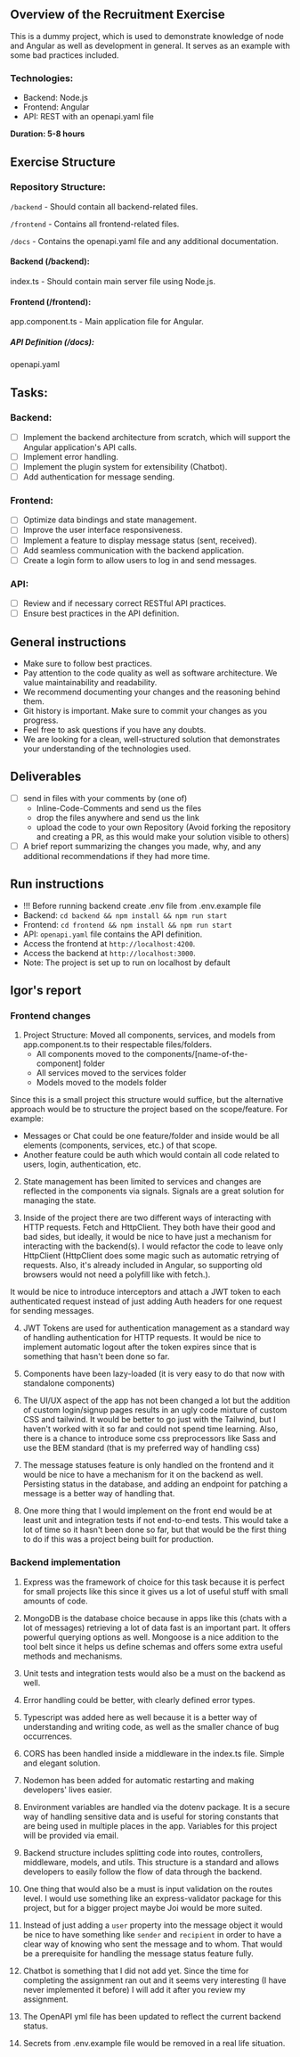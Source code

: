 ## Overview of the Recruitment Exercise

This is a dummy project, which is used to demonstrate knowledge of node and Angular as well as development in general. It serves as an example with some bad practices included.

### Technologies:

- Backend: Node.js
- Frontend: Angular
- API: REST with an openapi.yaml file

**Duration: 5-8 hours**

## Exercise Structure

### Repository Structure:

`/backend` - Should contain all backend-related files.

`/frontend` - Contains all frontend-related files.

`/docs` - Contains the openapi.yaml file and any additional documentation.

#### Backend (/backend):

index.ts - Should contain main server file using Node.js.

#### Frontend (/frontend):

app.component.ts - Main application file for Angular.

##### API Definition (/docs):

openapi.yaml

## Tasks:

### Backend:
- [ ] Implement the backend architecture from scratch, which will support the Angular application's API calls.
- [ ] Implement error handling.
- [ ] Implement the plugin system for extensibility (Chatbot).
- [ ] Add authentication for message sending.
### Frontend:
- [ ] Optimize data bindings and state management.
- [ ] Improve the user interface responsiveness.
- [ ] Implement a feature to display message status (sent, received).
- [ ] Add seamless communication with the backend application.
- [ ] Create a login form to allow users to log in and send messages.
### API:
- [ ] Review and if necessary correct RESTful API practices.
- [ ] Ensure best practices in the API definition.

## General instructions

- Make sure to follow best practices.
- Pay attention to the code quality as well as software architecture. We value maintainability and readability.
- We recommend documenting your changes and the reasoning behind them.
- Git history is important. Make sure to commit your changes as you progress.
- Feel free to ask questions if you have any doubts.
- We are looking for a clean, well-structured solution that demonstrates your understanding of the technologies used.

## Deliverables

- [ ] send in files with your comments by (one of)
    - Inline-Code-Comments and send us the files
    - drop the files anywhere and send us the link
    - upload the code to your own Repository (Avoid forking the repository and creating a PR, as this would make your solution visible to others)
- [ ] A brief report summarizing the changes you made, why, and any additional recommendations if they had more time.

## Run instructions

- !!! Before running backend create .env file from .env.example file
- Backend: `cd backend && npm install && npm run start`
- Frontend: `cd frontend && npm install && npm run start`
- API: `openapi.yaml` file contains the API definition.
- Access the frontend at `http://localhost:4200`.
- Access the backend at `http://localhost:3000`.
- Note: The project is set up to run on localhost by default


## Igor's report

### Frontend changes
1. Project Structure: Moved all components, services, and models from app.component.ts to their respectable files/folders. 
    - All components moved to the components/[name-of-the-component] folder
    - All services moved to the services folder
    - Models moved to the models folder

Since this is a small project this structure would suffice, but the alternative approach would be to structure the project based on the scope/feature. For example:

- Messages or Chat could be one feature/folder and inside would be all elements (components, services, etc.) of that scope. 
- Another feature could be auth which would contain all code related to users, login, authentication, etc.

2. State management has been limited to services and changes are reflected in the components via signals. Signals are a great solution for managing the state. 

3. Inside of the project there are two different ways of interacting with HTTP requests. Fetch and HttpClient. They both have their good and bad sides, but ideally, it would be nice to have just a mechanism for interacting with the backend(s). I would refactor the code to leave only HttpClient (HttpClient does some magic such as automatic retrying of requests. Also,
it's already included in Angular, so supporting old browsers would not need a polyfill like with fetch.).

It would be nice to introduce interceptors and attach a JWT token to each authenticated request instead of just adding Auth headers for one request for sending messages.

4. JWT Tokens are used for authentication management as a standard way of handling authentication for HTTP requests. It would be nice to implement automatic logout after the token expires since that is something that hasn't been done so far. 

5. Components have been lazy-loaded (it is very easy to do that now with standalone components)

6. The UI/UX aspect of the app has not been changed a lot but the addition of custom login/signup pages results in an ugly code mixture of custom CSS and tailwind. It would be better to go just with the Tailwind, but I haven't worked with it so far and could not spend time learning. Also, there is a chance to introduce some css preprocessors like Sass and use the BEM standard (that is my preferred way of handling css)

7. The message statuses feature is only handled on the frontend and it would be nice to have a mechanism for it on the backend as well. Persisting status in the database, and adding an endpoint for patching a message is a better way of handling that.

8. One more thing that I would implement on the front end would be at least unit and integration tests if not end-to-end tests. This would take a lot of time so it hasn't been done so far, but that would be the first thing to do if this was a project being built for production.

### Backend implementation

1. Express was the framework of choice for this task because it is perfect for small projects like this since it gives us a lot of useful stuff with small amounts of code. 

2. MongoDB is the database choice because in apps like this (chats with a lot of messages) retrieving a lot of data fast is an important part. It offers powerful querying options as well. Mongoose is a nice addition to the tool belt since it helps us define schemas and offers some extra useful methods and mechanisms.

3. Unit tests and integration tests would also be a must on the backend as well. 

4. Error handling could be better, with clearly defined error types.

5. Typescript was added here as well because it is a better way of understanding and writing code, as well as the smaller chance of bug occurrences.

6. CORS has been handled inside a middleware in the index.ts file. Simple and elegant solution. 

7. Nodemon has been added for automatic restarting and making developers' lives easier. 

8. Environment variables are handled via the dotenv package. It is a secure way of handling sensitive data and is useful for storing constants that are being used in multiple places in the app. Variables for this project will be provided via email. 

9. Backend structure includes splitting code into routes, controllers, middleware, models, and utils. This structure is a standard and allows developers to easily follow the flow of data through the backend. 

10. One thing that would also be a must is input validation on the routes level. I would use something like an express-validator package for this project, but for a bigger project maybe Joi would be more suited.

11. Instead of just adding a `user` property into the message object it would be nice to have something like `sender` and `recipient` in order to have a clear way of knowing who sent the message and to whom. That would be a prerequisite for handling the message status feature fully. 

12. Chatbot is something that I did not add yet. Since the time for completing the assignment ran out and it seems very interesting (I have never implemented it before) I will add it after you review my assignment.

13. The OpenAPI yml file has been updated to reflect the current backend status.

14. Secrets from .env.example file would be removed in a real life situation. 